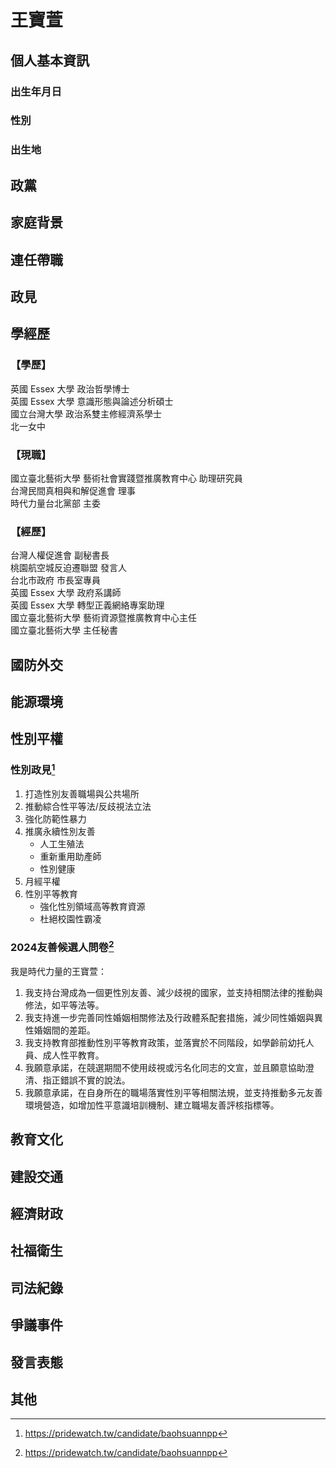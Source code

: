 # 王寶萱

## 個人基本資訊

### 出生年月日

### 性別

### 出生地

## 政黨

## 家庭背景

## 連任帶職

## 政見

## 學經歷

### 【學歷】
英國 Essex 大學 政治哲學博士
<br>
英國 Essex 大學 意識形態與論述分析碩士
<br>
國立台灣大學 政治系雙主修經濟系學士
<br>
北一女中

### 【現職】
國立臺北藝術大學 藝術社會實踐暨推廣教育中心 助理研究員
<br>
台灣民間真相與和解促進會 理事
<br>
時代力量台北黨部 主委

### 【經歷】
台灣人權促進會 副秘書長
<br>
桃園航空城反迫遷聯盟 發言人
<br>
台北市政府  市長室專員
<br>
英國 Essex 大學 政府系講師
<br>
英國 Essex 大學 轉型正義網絡專案助理
<br>
國立臺北藝術大學 藝術資源暨推廣教育中心主任
<br>
國立臺北藝術大學 主任秘書

## 國防外交

## 能源環境

## 性別平權

### 性別政見[^1]

1. 打造性別友善職場與公共場所
1. 推動綜合性平等法/反歧視法立法
1. 強化防範性暴力
1. 推廣永續性別友善
    - 人工生殖法
    - 重新重用助產師
    - 性別健康
1. 月經平權
1. 性別平等教育
    - 強化性別領域高等教育資源
    - 杜絕校園性霸凌

### 2024友善候選人問卷[^1]

我是時代力量的王寶萱：

1. 我支持台灣成為一個更性別友善、減少歧視的國家，並支持相關法律的推動與修法，如平等法等。
1. 我支持進一步完善同性婚姻相關修法及行政體系配套措施，減少同性婚姻與異性婚姻間的差距。
1. 我支持教育部推動性別平等教育政策，並落實於不同階段，如學齡前幼托人員、成人性平教育。
1. 我願意承諾，在競選期間不使用歧視或污名化同志的文宣，並且願意協助澄清、指正錯誤不實的說法。
1. 我願意承諾，在自身所在的職場落實性別平等相關法規，並支持推動多元友善環境營造，如增加性平意識培訓機制、建立職場友善評核指標等。

[^1]: https://pridewatch.tw/candidate/baohsuannpp

## 教育文化

## 建設交通

## 經濟財政

## 社福衛生

## 司法紀錄

## 爭議事件

## 發言表態

## 其他
